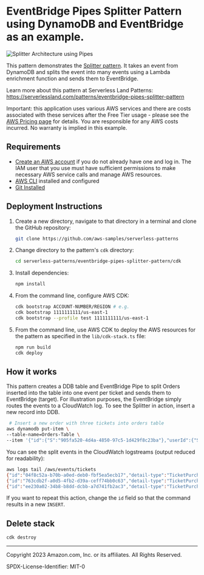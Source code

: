 # EventBridge Pipes Splitter Pattern using DynamoDB and EventBridge as an example.

![Splitter Architecture using Pipes](./architecture.png)

This pattern demonstrates the [Splitter pattern](https://www.enterpriseintegrationpatterns.com/patterns/messaging/Sequencer.html). It takes an event from DynamoDB and splits the event into many events using a Lambda enrichment function and sends them to EventBridge.

Learn more about this pattern at Serverless Land Patterns: https://serverlessland.com/patterns/eventbridge-pipes-splitter-pattern

Important: this application uses various AWS services and there are costs associated with these services after the Free Tier usage - please see the [AWS Pricing page](https://aws.amazon.com/pricing/) for details. You are responsible for any AWS costs incurred. No warranty is implied in this example.

## Requirements

- [Create an AWS account](https://portal.aws.amazon.com/gp/aws/developer/registration/index.html) if you do not already have one and log in. The IAM user that you use must have sufficient permissions to make necessary AWS service calls and manage AWS resources.
- [AWS CLI](https://docs.aws.amazon.com/cli/latest/userguide/install-cliv2.html) installed and configured
- [Git Installed](https://git-scm.com/book/en/v2/Getting-Started-Installing-Git)

## Deployment Instructions

1. Create a new directory, navigate to that directory in a terminal and clone the GitHub repository:
   ```bash
   git clone https://github.com/aws-samples/serverless-patterns
   ```
2. Change directory to the pattern's `cdk` directory:
   ```bash
   cd serverless-patterns/eventbridge-pipes-splitter-pattern/cdk
   ```
3. Install dependencies:
   ```bash
   npm install
   ```
4. From the command line, configure AWS CDK:
   ```bash
   cdk bootstrap ACCOUNT-NUMBER/REGION # e.g.
   cdk bootstrap 1111111111/us-east-1
   cdk bootstrap --profile test 1111111111/us-east-1
   ```
5. From the command line, use AWS CDK to deploy the AWS resources for the pattern as specified in the `lib/cdk-stack.ts` file:
   ```bash
   npm run build
   cdk deploy
   ```

## How it works

This pattern creates a DDB table and EventBridge Pipe to split Orders inserted into the table into one event per ticket and sends them to EventBridge (target). For illustration purposes, the EventBridge simply routes the events to a CloudWatch log. To see the Splitter in action, insert a new record into DDB.

```sh
 # Insert a new order with three tickets into orders table
aws dynamodb put-item \
--table-name=Orders-Table \
--item '{"id":{"S":"905fa520-4d4a-4850-97c5-1d429f8c23ba"},"userId":{"S":"user123"},"tickets":{"L":[{"M":{"id":{"S":"ticket1"}}},{"M":{"id":{"S":"ticket2"}}},{"M":{"id":{"S":"ticket3"}}}]}}'
```

You can see the split events in the CloudWatch logstreams (output reduced for readability):
```sh
aws logs tail /aws/events/tickets
{"id":"04f8c52a-b70b-a0ed-deb0-fbf5ea5ecb17","detail-type":"TicketPurchased","source":"trains.tickets","time":"2023-03-10T03:26:24Z","detail":{"id":"ticket3","orderId":"905fa520-4d4a-4850-97c5-1d429f8c23ba","userId":"user123"}}
{"id":"763cdb2f-a0d5-4fb2-d39a-ceff74bb0c63","detail-type":"TicketPurchased","source":"trains.tickets","time":"2023-03-10T03:26:24Z","detail":{"id":"ticket2","orderId":"905fa520-4d4a-4850-97c5-1d429f8c23ba","userId":"user123"}}
{"id":"ee230a02-34b8-b8dd-dcbb-a7d741fb2ac3","detail-type":"TicketPurchased","source":"trains.tickets","time":"2023-03-10T03:26:24Z","detail":{"id":"ticket1","orderId":"905fa520-4d4a-4850-97c5-1d429f8c23ba","userId":"user123"}}
```

If you want to repeat this action, change the `id` field so that the command results in a new `INSERT`.

## Delete stack

```bash
cdk destroy
```

---

Copyright 2023 Amazon.com, Inc. or its affiliates. All Rights Reserved.

SPDX-License-Identifier: MIT-0
